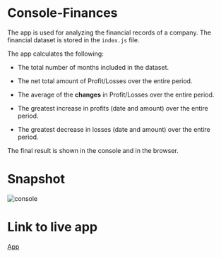 # Console-Finances

The app is used for analyzing the financial records of a company. The financial dataset is stored in the `index.js` file.

The app calculates the following:

* The total number of months included in the dataset.

* The net total amount of Profit/Losses over the entire period.

* The average of the **changes** in Profit/Losses over the entire period.

* The greatest increase in profits (date and amount) over the entire period.

* The greatest decrease in losses (date and amount) over the entire period.

The final result is shown in the console and in the browser.
# Snapshot
![console](https://user-images.githubusercontent.com/112564483/220448374-1469f35d-623b-4475-98aa-6a1ba22d076d.JPG)

# Link to live app
[App](https://mi-str.github.io/Console-Finances)
